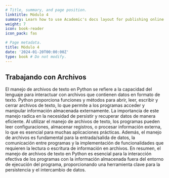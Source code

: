 ```yaml
---
# Title, summary, and page position.
linktitle: Módulo 4
summary: Learn how to use Academic's docs layout for publishing online courses, software documentation, and tutorials.
weight: 7
icon: book-reader
icon_pack: fas

# Page metadata.
title: Módulo 4
date: '2024-01-20T00:00:00Z'
type: book # Do not modify.
---
```


## Trabajando con Archivos

El manejo de archivos de texto en Python se refiere a la capacidad del lenguaje para interactuar con archivos que contienen datos en formato de texto. Python proporciona funciones y métodos para abrir, leer, escribir y cerrar archivos de texto, lo que permite a los programas acceder y manipular información almacenada externamente. La importancia de este manejo radica en la necesidad de persistir y recuperar datos de manera eficiente. Al utilizar el manejo de archivos de texto, los programas pueden leer configuraciones, almacenar registros, o procesar información externa, lo que es esencial para muchas aplicaciones prácticas. Además, el manejo de archivos es fundamental para la entrada/salida de datos, la comunicación entre programas y la implementación de funcionalidades que requieren la lectura o escritura de información en archivos. En resumen, el manejo de archivos de texto en Python es esencial para la interacción efectiva de los programas con la información almacenada fuera del entorno de ejecución del programa, proporcionando una herramienta clave para la persistencia y el intercambio de datos.
